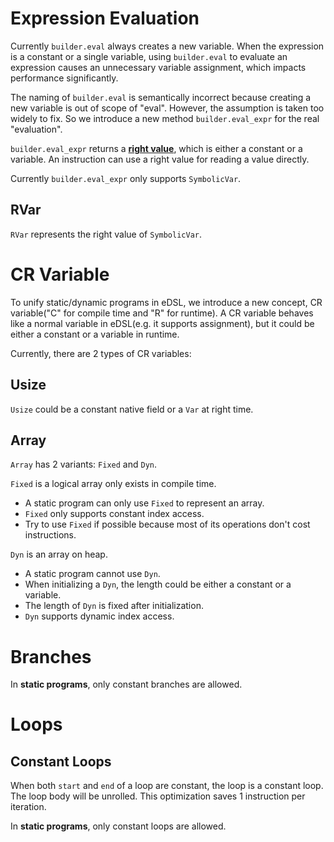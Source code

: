 # Expression Evaluation

Currently `builder.eval` always creates a new variable. When the expression is a constant or a single variable, using
`builder.eval` to evaluate an expression causes an unnecessary variable assignment, which impacts performance
significantly.




The naming of `builder.eval` is semantically incorrect because creating a new variable is out of scope of "eval".
However, the assumption is taken too widely to fix. So we introduce a new method `builder.eval_expr` for the real
"evaluation".

`builder.eval_expr` returns a **[right value](https://www.oreilly.com/library/view/c-in-a/059600298X/ch03s01.html#:~:text=The%20term%20rvalue%20is%20a,are%20close%20to%20the%20truth.)**,
which is either a constant or a variable. An instruction can use a right value for reading a value directly.

Currently `builder.eval_expr` only supports `SymbolicVar`.

## RVar
`RVar` represents the right value of `SymbolicVar`.

# CR Variable
To unify static/dynamic programs in eDSL, we introduce a new concept, CR variable("C" for compile time and "R" for
runtime). A CR variable behaves like a normal variable in eDSL(e.g. it supports assignment), but it could be either a 
constant or a variable in runtime.

Currently, there are 2 types of CR variables: 

## Usize
`Usize` could be a constant native field or a `Var` at right time.

## Array
`Array` has 2 variants: `Fixed` and `Dyn`. 

`Fixed` is a logical array only exists in compile time. 
- A static program can only use `Fixed` to represent an array.
- `Fixed` only supports constant index access.
- Try to use `Fixed` if possible because most of its operations don't cost instructions.

`Dyn` is an array on heap.
- A static program cannot use `Dyn`.
- When initializing a `Dyn`, the length could be either a constant or a variable.
- The length of `Dyn` is fixed after initialization.
- `Dyn` supports dynamic index access.

# Branches
In **static programs**, only constant branches are allowed. 

# Loops
## Constant Loops
When both `start` and `end` of a loop are constant, the loop is a constant loop. The loop body will be unrolled. This
optimization saves 1 instruction per iteration.

In **static programs**, only constant loops are allowed.